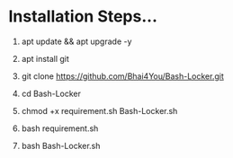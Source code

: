 #  Installation Steps...


1) apt update && apt upgrade -y


2) apt install git


3) git clone https://github.com/Bhai4You/Bash-Locker.git


4) cd Bash-Locker


5) chmod +x requirement.sh Bash-Locker.sh


6) bash requirement.sh


7) bash Bash-Locker.sh

